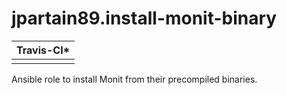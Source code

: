 # jpartain89.install-monit-binary

| **Travis-CI*** |
| -------- |
| |

Ansible role to install Monit from their precompiled binaries.
